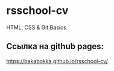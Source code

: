 # rsschool-cv
HTML, CSS & Git Basics   


## Ссылка на github pages:
https://bakabokka.github.io/rsschool-cv/

